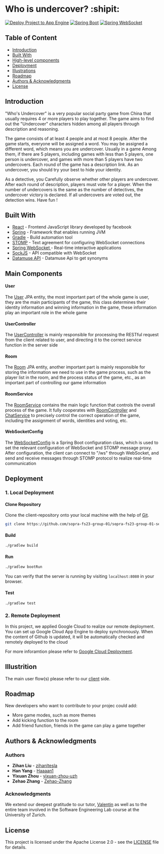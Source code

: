 # Who is undercover?  :shipit:
[![Deploy Project to App Engine](https://github.com/sopra-fs23-group-01/sopra-fs23-group-01-server/actions/workflows/main.yml/badge.svg)](https://github.com/sopra-fs23-group-01/sopra-fs23-group-01-server/actions/workflows/main.yml)
[![Spring Boot](https://img.shields.io/badge/Spring%20Boot-2.4.13-brightgreen.svg)](https://spring.io/projects/spring-boot)
[![Spring WebSocket](https://img.shields.io/badge/Spring%20WebSocket-latest-blue.svg)](https://spring.io/projects/spring-websocket) 


## Table of Content

- [Introduction](#introduction)
- [Built With](#built-with)
- [High-level components](#main-components)
- [Deployment](#deployment)
- [Illustrations](#illustrations)
- [Roadmap](#roadmap)
- [Authors & Acknowledgments](#authors--acknowledgments)
- [License](#license)

## Introduction
"Who's Undercover" is a very popular social party game from China that usually requires 4 or more players to play together. The game aims to find out the "Undercover" characters hidden among all players through description and reasoning. 

The game consists of at least 4 people and at most 8 people. After the game starts, everyone will be assigned a word. You may be assigned a different word, which means you are undercover. Usually in a game Among them, if there are 5 players, including games with less than 5 players, one person is undercover, and games with more than 5 players have two undercovers. Each round of the game has a description link. As an undercover, you should try your best to hide your identity. 

As a detective, you Carefully observe whether other players are undercover. After each round of description, players must vote for a player. When the number of undercovers is the same as the number of detectives, the undercover victory is declared. If all undercovers are voted out, the detection wins. Have fun !

## Built With
* [React](https://react.dev/) - Frontend JavaScript library developed by facebook
* [Spring](https://spring.io/projects/spring-framework) - Framework that enables running JVM
* [Gradle](https://gradle.org/) - Build automation tool
* [STOMP](https://stomp-js.github.io/stomp-websocket/) - Text agreement for configuring WebSocket connections 
* [Spring WebSocket ](https://docs.spring.io/spring-framework/docs/current/reference/html/web.html#websocket) - Real-time interactive applications
* [SockJS](https://github.com/sockjs) - API compatible with WebSocket
* [Datamuse API](https://www.datamuse.com/api/) - Datamuse Api to get synonyms

## Main Components

#### User
The [User](https://github.com/sopra-fs23-group-01/sopra-fs23-group-01-server/blob/main/src/main/java/ch/uzh/ifi/hase/soprafs23/entity/User.java) JPA entity, the most important part of the whole game is user, they are the main participants of the game, this class determines their identity information and winning information in the game, these information play an important role in the whole game

#### UserController
The [UserController](https://github.com/sopra-fs23-group-01/sopra-fs23-group-01-server/blob/main/src/main/java/ch/uzh/ifi/hase/soprafs23/controller/UserController.java) is mainly responsible for processing the RESTful request from the client related to user, and directing it to the correct service function in the server side


#### Room
The [Room](https://github.com/sopra-fs23-group-01/sopra-fs23-group-01-server/blob/main/src/main/java/ch/uzh/ifi/hase/soprafs23/entity/Room.java) JPA entity, another important part is mainly responsible for storing the information we need to use in the game process, such as the player list in the room, and the process status of the game, etc., as an important part of controlling our game information

#### RoomService
The [RoomService](https://github.com/sopra-fs23-group-01/sopra-fs23-group-01-server/blob/main/src/main/java/ch/uzh/ifi/hase/soprafs23/service/RoomService.java) contains the main logic function that controls the overall process of the game. It fully cooperates with [RoomController](https://github.com/sopra-fs23-group-01/sopra-fs23-group-01-server/blob/main/src/main/java/ch/uzh/ifi/hase/soprafs23/controller/RoomController.java) and [ChatService](https://github.com/sopra-fs23-group-01/sopra-fs23-group-01-server/blob/main/src/main/java/ch/uzh/ifi/hase/soprafs23/service/ChatService.java) to precisely control the correct operation of the game, including the assignment of words, identities and voting, etc.

#### WebSocketConfig
The [WebSocketConfig](https://github.com/sopra-fs23-group-01/sopra-fs23-group-01-server/blob/main/src/main/java/ch/uzh/ifi/hase/soprafs23/config/WebSocketConfig.java) is a Spring Boot configuration class, which is used to set the relevant configuration of WebSocket and STOMP message proxy. After configuration, the client can connect to "/ws" through WebSocket, and send and receive messages through STOMP protocol to realize real-time communication

## Deployment

### 1. Local Deployment
#### Clone Repository
Clone the client-repository onto your local machine with the help of [Git](https://git-scm.com/downloads).
```bash 
git clone https://github.com/sopra-fs23-group-01/sopra-fs23-group-01-server.git
```

#### Build

```bash
./gradlew build
```

#### Run

```bash
./gradlew bootRun
```

You can verify that the server is running by visiting `localhost:8080` in your browser.

#### Test

```bash
./gradlew test
```

### 2. Remote Deployment
In this project, we applied Google Cloud to realize our remote deployment. You can set up Google Cloud App Engine to deploy synchronously. When the content of Github is updated, it will be automatically checked and remotely deployed to the cloud

For more inforamtion please refer to [Google Cloud Deployment](https://cloud.google.com/deploy/docs).


## Illustrition
The main user flow(s) please refer to our [client](https://github.com/sopra-fs23-group-01/sopra-fs23-group-01-client) side.


## Roadmap
New developers who want to contribute to your projec could add:
- More game modes, such as more themes
- Add kicking function to the room
- Add friend function, friends in the game can play a game together

## Authors & Acknowledgments
### Authors
* **Zihan Liu** - [zihanltesla](https://github.com/zihanltesla)
* **Han Yang** - [Haaaan1](https://github.com/Haaaan1)
* **Yixuan Zhou** - [yixuan-zhou-uzh](https://github.com/yixuan-zhou-uzh)
* **Zehao Zhang** - [Zehao-Zhang](https://github.com/Zehao-Zhang)

### Acknowledgments
We extend our deepest gratitude to our tutor, [Valentin](https://github.com/v4lentin1879) as well as to the entire team involved in the Software Engineering Lab course at the University of Zurich.

## License
This project is licensed under the Apache License 2.0 - see the [LICENSE](https://github.com/sopra-fs23-group-01/sopra-fs23-group-01-server/blob/main/LICENSE) file for details.
